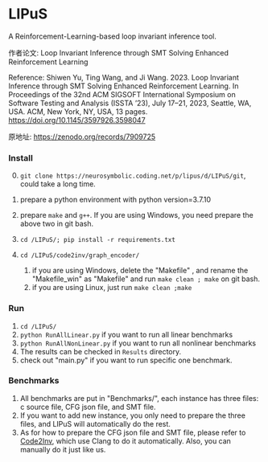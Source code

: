 # LIPuS

A Reinforcement-Learning-based loop invariant inference tool.

作者论文: Loop Invariant Inference through SMT Solving Enhanced Reinforcement Learning

Reference: Shiwen Yu, Ting Wang, and Ji Wang. 2023. Loop Invariant Inference through SMT Solving Enhanced Reinforcement Learning. In Proceedings of the 32nd ACM SIGSOFT International Symposium on Software Testing and Analysis (ISSTA ’23), July 17–21, 2023, Seattle, WA, USA. ACM, New York, NY, USA, 13 pages. https://doi.org/10.1145/3597926.3598047

原地址: https://zenodo.org/records/7909725

### Install

0. `git clone https://neurosymbolic.coding.net/p/lipus/d/LIPuS/git`, could take a long time.

1. prepare a python environment with python version=3.7.10
2. prepare `make` and `g++`. If you are using Windows, you need prepare the above two in git bash.
3. `cd /LIPuS/; pip install -r requirements.txt`
4. `cd /LIPuS/code2inv/graph_encoder/`
   1. if you are using Windows, delete the "Makefile" , and rename the "Makefile_win" as "Makefile" and run `make clean ; make` on git bash.
   2. if you are using Linux, just run `make clean ;make`

### Run

1. `cd /LIPuS/`
2. `python RunAllLinear.py` if you want to run all linear benchmarks
3. `python RunAllNonLinear.py` if you want to run all nonlinear benchmarks
4. The results can be checked in `Results` directory.
5. check out "main.py" if you want to run specific one benchmark.

### Benchmarks

1. All benchmarks are put in "Benchmarks/", each instance has three files: c source file, CFG json file, and SMT file.
2. If you want to add new instance, you only need to prepare the three files, and LIPuS will automatically do the rest.
3. As for how to prepare the CFG json file and SMT file, please refer to [Code2Inv](https://github.com/PL-ML/code2inv), which use Clang to do it automatically. Also, you can manually do it just like us.
